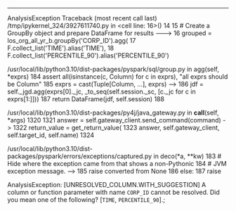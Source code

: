 ---------------------------------------------------------------------------
AnalysisException                         Traceback (most recent call last)
/tmp/ipykernel_324/3927611740.py in <cell line: 16>()
     14 
     15 # Create a GroupBy object and prepare DataFrame for results
---> 16 grouped = los_org_all_yr_b.groupBy('CORP_ID').agg(
     17     F.collect_list('TIME').alias('TIME'),
     18     F.collect_list('PERCENTILE_90').alias('PERCENTILE_90')

/usr/local/lib/python3.10/dist-packages/pyspark/sql/group.py in agg(self, *exprs)
    184             assert all(isinstance(c, Column) for c in exprs), "all exprs should be Column"
    185             exprs = cast(Tuple[Column, ...], exprs)
--> 186             jdf = self._jgd.agg(exprs[0]._jc, _to_seq(self.session._sc, [c._jc for c in exprs[1:]]))
    187         return DataFrame(jdf, self.session)
    188 

/usr/local/lib/python3.10/dist-packages/py4j/java_gateway.py in __call__(self, *args)
   1320 
   1321         answer = self.gateway_client.send_command(command)
-> 1322         return_value = get_return_value(
   1323             answer, self.gateway_client, self.target_id, self.name)
   1324 

/usr/local/lib/python3.10/dist-packages/pyspark/errors/exceptions/captured.py in deco(*a, **kw)
    183                 # Hide where the exception came from that shows a non-Pythonic
    184                 # JVM exception message.
--> 185                 raise converted from None
    186             else:
    187                 raise

AnalysisException: [UNRESOLVED_COLUMN.WITH_SUGGESTION] A column or function parameter with name `CORP_ID` cannot be resolved. Did you mean one of the following? [`TIME`, `PERCENTILE_90`].;
